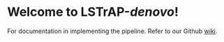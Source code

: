 # Welcome to **LSTrAP-_denovo_**!

For documentation in implementing the pipeline. Refer to our Github [wiki](https://github.com/pengkenlim/LSTrAP-denovo/wiki/1.-Overview).

